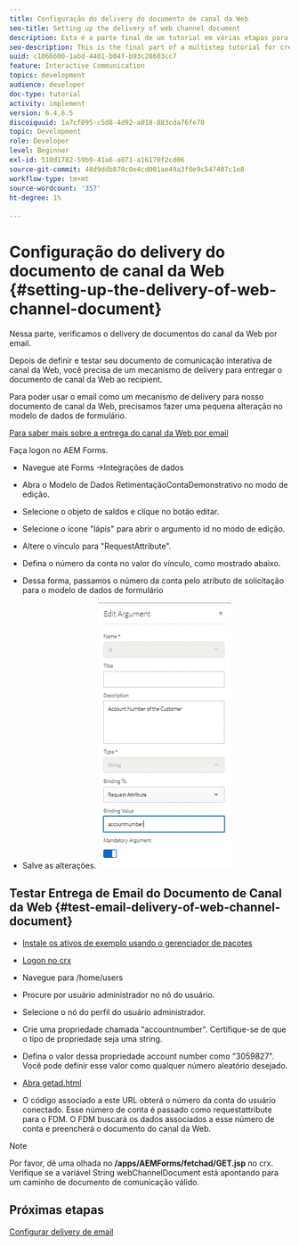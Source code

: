 ```yaml
---
title: Configuração do delivery do documento de canal da Web
seo-title: Setting up the delivery of web channel document
description: Esta é a parte final de um tutorial em várias etapas para criar seu primeiro documento de comunicações interativas. Nessa parte, verificamos o delivery de documentos do canal da Web por email.
seo-description: This is the final part of a multistep tutorial for creating your first interactive communications document. In this part, we look at the delivery of web channel document via email.
uuid: c1066600-1abd-4401-b04f-b93c28603cc7
feature: Interactive Communication
topics: development
audience: developer
doc-type: tutorial
activity: implement
version: 6.4,6.5
discoiquuid: 1a7cf095-c5d8-4d92-a018-883cda76fe70
topic: Development
role: Developer
level: Beginner
exl-id: 510d1782-59b9-41a6-a071-a16170f2cd06
source-git-commit: 48d9ddb870c0e4cd001ae49a3f0e9c547407c1e8
workflow-type: tm+mt
source-wordcount: '357'
ht-degree: 1%

---
```


# Configuração do delivery do documento de canal da Web {#setting-up-the-delivery-of-web-channel-document}


Nessa parte, verificamos o delivery de documentos do canal da Web por email.

Depois de definir e testar seu documento de comunicação interativa de canal da Web, você precisa de um mecanismo de delivery para entregar o documento de canal da Web ao recipient.

Para poder usar o email como um mecanismo de delivery para nosso documento de canal da Web, precisamos fazer uma pequena alteração no modelo de dados de formulário.

[Para saber mais sobre a entrega do canal da Web por email](/help/forms/interactive-communications/delivery-of-web-channel-document-tutorial-use.md)

Faça logon no AEM Forms.

* Navegue até Forms ->Integrações de dados

* Abra o Modelo de Dados RetimentaçãoContaDemonstrativo no modo de edição.

* Selecione o objeto de saldos e clique no botão editar.

* Selecione o ícone &quot;lápis&quot; para abrir o argumento id no modo de edição.

* Altere o vínculo para &quot;RequestAttribute&quot;.

* Defina o número da conta no valor do vínculo, como mostrado abaixo.

* Dessa forma, passamos o número da conta pelo atributo de solicitação para o modelo de dados de formulário

* Salve as alterações.
   ![fdm](assets/requestattribute.gif)

## Testar Entrega de Email do Documento de Canal da Web {#test-email-delivery-of-web-channel-document}

* [Instale os ativos de exemplo usando o gerenciador de pacotes](assets/webchanneldelivery.zip)
* [Logon no crx](http://localhost:4502/crx/de/index.jsp#)

* Navegue para /home/users

* Procure por usuário administrador no nó do usuário.

* Selecione o nó do perfil do usuário administrador.

* Crie uma propriedade chamada &quot;accountnumber&quot;. Certifique-se de que o tipo de propriedade seja uma string.

* Defina o valor dessa propriedade account number como &quot;3059827&quot;. Você pode definir esse valor como qualquer número aleatório desejado.

* [Abra getad.html](http://localhost:4502/content/getad.html)

* O código associado a este URL obterá o número da conta do usuário conectado. Esse número de conta é passado como requestattribute para o FDM. O FDM buscará os dados associados a esse número de conta e preencherá o documento do canal da Web.

>[!NOTE]
>
>Por favor, dê uma olhada no **/apps/AEMForms/fetchad/GET.jsp** no crx. Verifique se a variável String webChannelDocument está apontando para um caminho de documento de comunicação válido.

## Próximas etapas

[Configurar delivery de email](../interactive-communications/delivery-of-web-channel-document-tutorial-use.md)